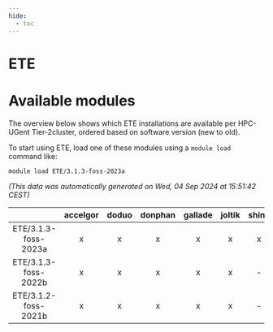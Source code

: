 ```yaml
---
hide:
  - toc
---
```


ETE
===

# Available modules


The overview below shows which ETE installations are available per HPC-UGent Tier-2cluster, ordered based on software version (new to old).

To start using ETE, load one of these modules using a `module load` command like:

```shell
module load ETE/3.1.3-foss-2023a
```

*(This data was automatically generated on Wed, 04 Sep 2024 at 15:51:42 CEST)*  

| |accelgor|doduo|donphan|gallade|joltik|shinx|skitty|
| :---: | :---: | :---: | :---: | :---: | :---: | :---: | :---: |
|ETE/3.1.3-foss-2023a|x|x|x|x|x|x|x|
|ETE/3.1.3-foss-2022b|x|x|x|x|x|-|x|
|ETE/3.1.2-foss-2021b|x|x|x|x|x|-|x|
